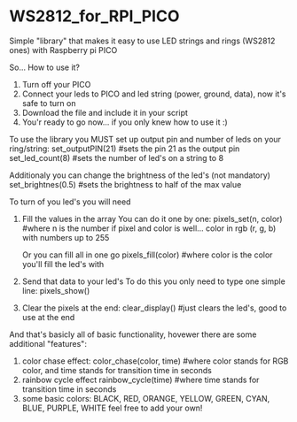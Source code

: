 # WS2812_for_RPI_PICO
Simple "library" that makes it easy to use LED strings and rings (WS2812 ones) with Raspberry pi PICO

So...
How to use it?

1. Turn off your PICO
2. Connect your leds to PICO and led string (power, ground, data), now it's safe to turn on
3. Download the file and include it in your script
4. You'r ready to go now... if you only knew how to use it :)

To use the library you MUST set up output pin and number of leds on your ring/string:
set_outputPIN(21)     #sets the pin 21 as the output pin
set_led_count(8)      #sets the number of led's on a string to 8

Additionaly you can change the brightness of the led's (not mandatory)
set_brightnes(0.5)    #sets the brightness to half of the max value


To turn of you led's you will need
1. Fill the values in the array
    You can do it one by one:
    pixels_set(n, color)   #where n is the number if pixel and color is well... color in rgb (r, g, b) with numbers up to 255
    
    Or you can fill all in one go
    pixels_fill(color)    #where color is the color you'll fill the led's with
    
2. Send that data to your led's
    To do this you only need to type one simple line:
    pixels_show()
    
3. Clear the pixels at the end:
    clear_display()   #just clears the led's, good to use at the end
    

And that's basicly all of basic functionality, hovewer there are some additional "features":
1. color chase effect:
    color_chase(color, time)    #where color stands for RGB color, and time stands for transition time in seconds
2. rainbow cycle effect
    rainbow_cycle(time)    #where time stands for transition time in seconds
3. some basic colors:
     BLACK, RED, ORANGE, YELLOW, GREEN, CYAN, BLUE, PURPLE, WHITE
     feel free to add your own!

